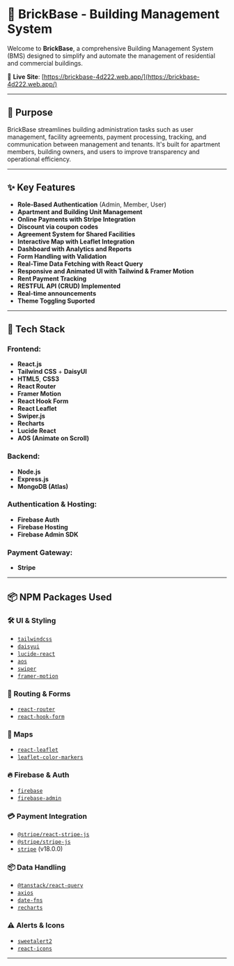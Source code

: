 # 🧱 BrickBase - Building Management System

Welcome to **BrickBase**, a comprehensive Building Management System (BMS) designed to simplify and automate the management of residential and commercial buildings.

🔗 **Live Site**: [https://brickbase-4d222.web.app/](https://brickbase-4d222.web.app/)

---

## 📌 Purpose

BrickBase streamlines building administration tasks such as user management, facility agreements, payment processing, tracking, and communication between management and tenants. It's built for apartment members, building owners, and users to improve transparency and operational efficiency.

---

## ✨ Key Features

-  **Role-Based Authentication** (Admin, Member, User)
-  **Apartment and Building Unit Management**
-  **Online Payments with Stripe Integration**
-  **Discount via coupon codes**
-  **Agreement System for Shared Facilities**
-  **Interactive Map with Leaflet Integration**
-  **Dashboard with Analytics and Reports**
-  **Form Handling with Validation**
-  **Real-Time Data Fetching with React Query**
-  **Responsive and Animated UI with Tailwind & Framer Motion**
-  **Rent Payment Tracking**
-  **RESTFUL API (CRUD) Implemented**
-  **Real-time announcements**
-  **Theme Toggling Suported**

---

## 🚀 Tech Stack

### Frontend:
- **React.js**
- **Tailwind CSS** + **DaisyUI**
- **HTML5**, **CSS3**
- **React Router**
- **Framer Motion**
- **React Hook Form**
- **React Leaflet**
- **Swiper.js**
- **Recharts**
- **Lucide React**
- **AOS (Animate on Scroll)**

### Backend:
- **Node.js**
- **Express.js**
- **MongoDB (Atlas)**

### Authentication & Hosting:
- **Firebase Auth**
- **Firebase Hosting**
- **Firebase Admin SDK**

### Payment Gateway:
- **Stripe**


---

## 📦 NPM Packages Used

### 🛠 UI & Styling
- [`tailwindcss`](https://www.npmjs.com/package/tailwindcss)
- [`daisyui`](https://www.npmjs.com/package/daisyui)
- [`lucide-react`](https://www.npmjs.com/package/lucide-react)
- [`aos`](https://www.npmjs.com/package/aos)
- [`swiper`](https://www.npmjs.com/package/swiper)
- [`framer-motion`](https://www.npmjs.com/package/framer-motion)

### 🔄 Routing & Forms
- [`react-router`](https://www.npmjs.com/package/react-router)
- [`react-hook-form`](https://www.npmjs.com/package/react-hook-form)

### 📍 Maps
- [`react-leaflet`](https://www.npmjs.com/package/react-leaflet)
- [`leaflet-color-markers`](https://www.npmjs.com/package/leaflet-color-markers)

### 🔥 Firebase & Auth
- [`firebase`](https://www.npmjs.com/package/firebase)
- [`firebase-admin`](https://www.npmjs.com/package/firebase-admin)

### 💳 Payment Integration
- [`@stripe/react-stripe-js`](https://www.npmjs.com/package/@stripe/react-stripe-js)
- [`@stripe/stripe-js`](https://www.npmjs.com/package/@stripe/stripe-js)
- [`stripe`](https://www.npmjs.com/package/stripe) (v18.0.0)

### 📦 Data Handling
- [`@tanstack/react-query`](https://www.npmjs.com/package/@tanstack/react-query)
- [`axios`](https://www.npmjs.com/package/axios)
- [`date-fns`](https://www.npmjs.com/package/date-fns)
- [`recharts`](https://www.npmjs.com/package/recharts)

### ⚠️ Alerts & Icons
- [`sweetalert2`](https://www.npmjs.com/package/sweetalert2)
- [`react-icons`](https://www.npmjs.com/package/react-icons)

---


